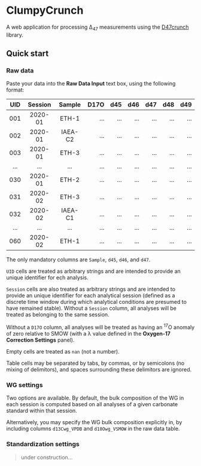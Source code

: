 # ClumpyCrunch

A web application for processing Δ<sub>47</sub> measurements using the [D47crunch] library.

[D47crunch]: https://github.com/mdaeron/D47crunch

## Quick start

### Raw data

Paste your data into the __Raw Data Input__ text box, using the following format:

|UID|Session| Sample |D17O|d45|d46|d47|d48|d49|
|:-:|:-----:|:------:|---:|--:|--:|--:|--:|--:|
|001|2020-01|ETH-1   |... |...|...|...|...|...|
|002|2020-01|IAEA-C2 |... |...|...|...|...|...|
|003|2020-01|ETH-3   |... |...|...|...|...|...|
|...|...    |...     |... |...|...|...|...|...|
|030|2020-01|ETH-2   |... |...|...|...|...|...|
|031|2020-02|ETH-3   |... |...|...|...|...|...|
|032|2020-02|IAEA-C1 |... |...|...|...|...|...|
|...|...    |...     |... |...|...|...|...|...|
|060|2020-02|ETH-1   |... |...|...|...|...|...|

The only mandatory columns are `Sample`, `d45`, `d46`, and `d47`.

`UID` cells are treated as arbitrary strings and are intended to provide an unique identifier for ech analysis.

`Session` cells are also treated as arbitrary strings and are intended to provide an unique identifier for each analytical session (defined as a discrete time window during which analytical conditions are presumed to have remained stable). Without a `Session` column, all analyses will be treated as belonging to the same session.

Without a `D17O` column, all analyses will be treated as having an <sup>17</sup>O anomaly of zero relative to SMOW (with a λ value defined in the __Oxygen-17 Correction Settings__ panel).

Empty cells are treated as `nan` (not a number).

Table cells may be separated by tabs, by commas, or by semicolons (no mixing of delimitors), and spaces surrounding these delimitors are ignored.

### WG settings

Two options are available. By default, the bulk composition of the WG in each session is computed based on all analyses of a given carbonate standard within that session.

Alternatively, you may specify the WG bulk composition explicitly in, by including columns `d13Cwg_VPDB` and `d18Owg_VSMOW` in the raw data table.

### Standardization settings

> under construction...
